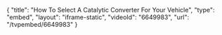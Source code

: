 {
    "title": "How To Select A Catalytic Converter For Your Vehicle",
    "type": "embed",
    "layout": "iframe-static",
    "videoId": "6649983",
    "url": "\/tvpembed\/6649983"
}